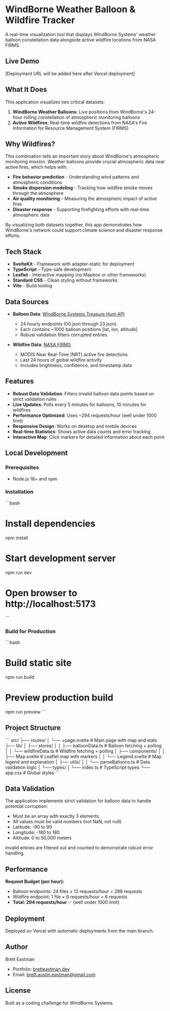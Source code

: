 # WindBorne Weather Balloon & Wildfire Tracker

A real-time visualization tool that displays WindBorne Systems' weather balloon constellation data alongside active wildfire locations from NASA FIRMS.

## Live Demo

[Deployment URL will be added here after Vercel deployment]

## What It Does

This application visualizes two critical datasets:

1. **WindBorne Weather Balloons**: Live positions from WindBorne's 24-hour rolling constellation of atmospheric monitoring balloons
2. **Active Wildfires**: Real-time wildfire detections from NASA's Fire Information for Resource Management System (FIRMS)

## Why Wildfires?

This combination tells an important story about WindBorne's atmospheric monitoring mission. Weather balloons provide crucial atmospheric data near active fires, which helps with:

- **Fire behavior prediction** - Understanding wind patterns and atmospheric conditions
- **Smoke dispersion modeling** - Tracking how wildfire smoke moves through the atmosphere
- **Air quality monitoring** - Measuring the atmospheric impact of active fires
- **Disaster response** - Supporting firefighting efforts with real-time atmospheric data

By visualizing both datasets together, this app demonstrates how WindBorne's network could support climate science and disaster response efforts.

## Tech Stack

- **SvelteKit** - Framework with adapter-static for deployment
- **TypeScript** - Type-safe development
- **Leaflet** - Interactive mapping (no Mapbox or other frameworks)
- **Standard CSS** - Clean styling without frameworks
- **Vite** - Build tooling

## Data Sources

- **Balloon Data**: [WindBorne Systems Treasure Hunt API](https://a.windbornesystems.com/treasure/)
  - 24 hourly endpoints (00.json through 23.json)
  - Each contains ~1000 balloon positions [lat, lon, altitude]
  - Robust validation filters corrupted entries

- **Wildfire Data**: [NASA FIRMS](https://firms.modaps.eosdis.nasa.gov/)
  - MODIS Near Real-Time (NRT) active fire detections
  - Last 24 hours of global wildfire activity
  - Includes brightness, confidence, and timestamp data

## Features

- **Robust Data Validation**: Filters invalid balloon data points based on strict validation rules
- **Live Updates**: Polls every 5 minutes for balloons, 10 minutes for wildfires
- **Performance Optimized**: Uses ~294 requests/hour (well under 1000 limit)
- **Responsive Design**: Works on desktop and mobile devices
- **Real-time Statistics**: Shows active data counts and error tracking
- **Interactive Map**: Click markers for detailed information about each point

## Local Development

### Prerequisites

- Node.js 18+ and npm

### Installation

\`\`\`bash
# Install dependencies
npm install

# Start development server
npm run dev

# Open browser to http://localhost:5173
\`\`\`

### Build for Production

\`\`\`bash
# Build static site
npm run build

# Preview production build
npm run preview
\`\`\`

## Project Structure

\`\`\`
src/
├── routes/
│   └── +page.svelte              # Main page with map and stats
├── lib/
│   ├── stores/
│   │   ├── balloonData.ts        # Balloon fetching + polling
│   │   └── wildfireData.ts       # Wildfire fetching + polling
│   ├── components/
│   │   ├── Map.svelte            # Leaflet map with markers
│   │   └── Legend.svelte         # Map legend and explanation
│   ├── utils/
│   │   └── parseBalloons.ts      # Data validation logic
│   └── types/
│       └── index.ts              # TypeScript types
└── app.css                       # Global styles
\`\`\`

## Data Validation

The application implements strict validation for balloon data to handle potential corruption:

- Must be an array with exactly 3 elements
- All values must be valid numbers (not NaN, not null)
- Latitude: -90 to 90
- Longitude: -180 to 180
- Altitude: 0 to 50,000 meters

Invalid entries are filtered out and counted to demonstrate robust error handling.

## Performance

**Request Budget (per hour):**
- Balloon endpoints: 24 files × 12 requests/hour = 288 requests
- Wildfire endpoint: 1 file × 6 requests/hour = 6 requests
- **Total: 294 requests/hour** ✅ (well under 1000 limit)

## Deployment

Deployed on Vercel with automatic deployments from the main branch.

## Author

Brett Eastman
- Portfolio: [bretteastman.dev](https://www.bretteastman.dev/)
- Email: brett.austin.eastman@gmail.com

## License

Built as a coding challenge for WindBorne Systems.
